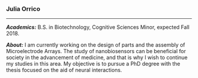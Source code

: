 ### Julia Orrico 
___
***Academics:*** B.S. in Biotechnology, Cognitive Sciences Minor, expected Fall 2018.

***About:*** I am currently working on the design of parts and the assembly of Microelectrode Arrays. The study of nanobiosensors can be beneficial for society in the advancement of medicine, and that is why I wish to continue my studies in this area. My objective is to pursue a PhD degree with the thesis focused on the aid of neural interactions.

